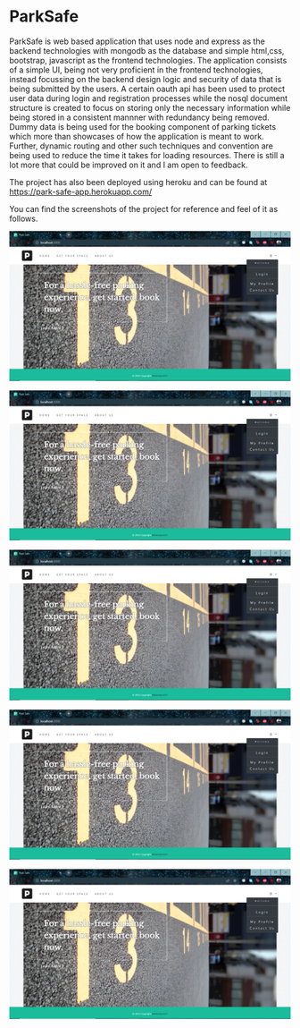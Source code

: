 # ParkSafe

ParkSafe is web based application that uses node and express as the backend technologies with mongodb as the database and simple html,css, bootstrap, javascript
as the frontend technologies. The application consists of a simple UI, being not very proficient in the frontend technologies, instead focussing on the backend design
logic and security of data that is being submitted by the users. A certain oauth api has been used to protect user data  during login and registration processes while
the nosql document structure is created to focus on storing only the necessary information while being stored in a consistent mannner with redundancy being removed.
Dummy data is being used for the booking component of parking tickets which more than showcases of how the application is meant to work. Further, dynamic routing and
other such techniques and convention are being used to reduce the time it takes for loading resources. There is still a lot more that could be improved on it and I am open
to feedback.

The project has also been deployed using heroku and can be found at https://park-safe-app.herokuapp.com/

You can find the screenshots of the project for reference and feel of it as follows.

![Home Screen](https://github.com/AbhimanyuG21/ParkSafe/blob/main/updated%20ss/Home.PNG "Home Screen")

![Login Screen](https://github.com/AbhimanyuG21/ParkSafe/blob/main/updated%20ss/Home.PNG "Login Screen")

![Parking Page](https://github.com/AbhimanyuG21/ParkSafe/blob/main/updated%20ss/Home.PNG "Parking Page")

![User Bookings Page](https://github.com/AbhimanyuG21/ParkSafe/blob/main/updated%20ss/Home.PNG "User bookings page")

![User Details Page](https://github.com/AbhimanyuG21/ParkSafe/blob/main/updated%20ss/Home.PNG "User Details Page")
